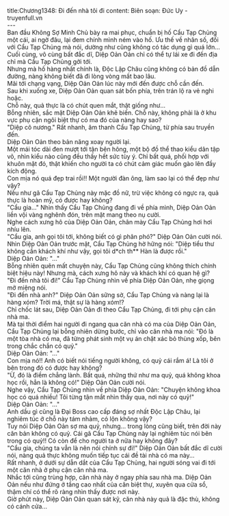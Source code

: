 title:Chương1348: Đi đến nhà tôi đi
content:
Biên soạn: Đức Uy - truyenfull.vn<br>---<br>Ban đầu Không Sợ Minh Chủ bày ra mai phục, chuẩn bị hố Cẩu Tạp Chủng một cái, ai ngờ đâu, lại đem chính mình ném vào hố. Ưu thế về nhân số, đối với Cẩu Tạp Chủng mà nói, dường như cũng không có tác dụng gì quá lớn...<br>Cuối cùng, vô cùng bất đắc dĩ, Diệp Oản Oản chỉ có thể tự lái xe đi đến địa chỉ mà Cẩu Tạp Chủng gởi tới.<br>Nhưng mà hố hàng nhất chính là, Độc Lập Châu cũng không có bản đồ dẫn đường, nàng không biết đã đi lòng vòng mất bao lâu.<br>Mãi tới chạng vạng, Diệp Oản Oản lúc này mới đến được chỗ cần đến.<br>Sau khi xuống xe, Diệp Oản Oản quan sát bốn phía, trên trán lộ ra vẻ nghi hoặc.<br>Chỗ này, quả thực là có chút quen mắt, thật giống như...<br>Bỗng nhiên, sắc mặt Diệp Oản Oản khẽ biến. Chỗ này, không phải là ở khu vực phụ cận ngôi biệt thự có ma đó của nàng hay sao?<br>"Diệp cô nương." Rất nhanh, âm thanh Cẩu Tạp Chủng, từ phía sau truyền đến.<br>Diệp Oản Oản theo bản năng xoay người lại.<br>Một mái tóc dài đen mượt tới tận bên hông, một bộ đồ thể thao kiểu dân tập võ, nhìn kiểu nào cũng đều thấy hết sức tùy ý. Chỉ bất quá, phối hợp với khuôn mặt đó, thật khiến cho người ta có chút cảm giác muốn gào lên đầy kích động.<br>Con mịa nó quá đẹp trai rồi!! Một người đàn ông, làm sao lại có thể đẹp như vậy?<br>Nếu như gã Cẩu Tạp Chủng này mặc đồ nữ, trừ việc không có ngực ra, quả thực là hoàn mỹ, có được hay không?<br>"Cẩu gia..." Nhìn thấy Cẩu Tạp Chủng đang đi về phía mình, Diệp Oản Oản liền vội vàng nghênh đón, trên mặt mang theo nụ cười.<br>Nghe cách xưng hô của Diệp Oản Oản, chân mày Cẩu Tạp Chủng hơi hơi nhíu lên.<br>"Cẩu gia, anh gọi tôi tới, không biết có gì phân phó?" Diệp Oản Oản cười nói.<br>Nhìn Diệp Oản Oản trước mặt, Cẩu Tạp Chủng hờ hững nói: "Diệp tiểu thư không cần khách khí như vậy, gọi tôi d*ch th** Hàn là được rồi."<br>Diệp Oản Oản: "..."<br>Bỗng nhiên quên mất chuyện này, Cẩu Tạp Chủng cũng không thích chính biệt hiệu này! Nhưng mà, cách xưng hô này và khách khí có quan hệ gì?<br>"Đi đến nhà tôi đi!" Cẩu Tạp Chủng nhìn về phía Diệp Oản Oản, nhẹ giọng mở miệng nói.<br>"Đi đến nhà anh?" Diệp Oản Oản sững sờ, Cẩu Tạp Chủng và nàng lại là hàng xóm? Trời má, thật sự là hàng xóm!?<br>Chỉ chốc lát sau, Diệp Oản Oản đi theo Cẩu Tạp Chủng, đi tới phụ cận căn nhà ma.<br>Mà tại thời điểm hai người đi ngang qua căn nhà có ma của Diệp Oản Oản, Cẩu Tạp Chủng lại bỗng nhiên dừng bước, chỉ vào căn nhà ma nói: "Đó là một tòa nhà có ma, đã từng phát sinh một vụ án chặt xác bỏ thùng xốp, bên trong chắc chắn có quỷ."<br>Diệp Oản Oản: "..."<br>Con mịa nó!! Anh có biết nói tiếng người không, có quỷ cái rắm á! Là tôi ở bên trong đó có được hay không?<br>"Ừ, đó là điềm chẳng lành. Bất quá, những thứ như ma quỷ, quá không khoa học rồi, hẳn là không có!" Diệp Oản Oản cười nói.<br>Nghe vậy, Cẩu Tạp Chủng nhìn về phía Diệp Oản Oản: "Chuyện không khoa học có quá nhiều! Tôi từng tận mắt nhìn thấy qua, nơi này có quỷ!"<br>Diệp Oản Oản: "..."<br>Anh dầu gì cũng là Đại Boss cao cấp đáng sợ nhất Độc Lập Châu, lại nghiêm túc ở chỗ này tám nhảm, có lộn không vậy?<br>Tuy nói Diệp Oản Oản sợ ma quỷ, nhưng... trong lòng cũng biết, trên đời này căn bản không có quỷ. Cái gã Cẩu Tạp Chủng này lại nghiêm túc nói bên trong có quỷ!! Có còn để cho người ta ở nữa hay không đây?<br>"Cẩu gia, chúng ta vẫn là nên nói chính sự đi!" Diệp Oản Oản bất đắc dĩ cười nói, nàng quả thực không muốn tiếp tục cái đề tài nhà có ma này…<br>Rất nhanh, ở dưới sự dẫn dắt của Cẩu Tạp Chủng, hai người sóng vai đi tới một căn nhà ở phụ cận căn nhà ma.<br>Nhắc tới cũng trùng hợp, căn nhà này ở ngay phía sau nhà ma. Diệp Oản Oản nếu như đứng ở tầng cao nhất của căn biệt thự, xuyên qua cửa sổ, thậm chí có thể rõ ràng nhìn thấy được nơi này.<br>Giờ phút này, Diệp Oản Oản quan sát kỹ, căn nhà này quả là đặc thù, không có cánh cửa...